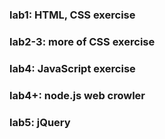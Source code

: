 ### lab1: HTML, CSS exercise
### lab2-3: more of CSS exercise
### lab4: JavaScript exercise
### lab4+: node.js web crowler
### lab5: jQuery